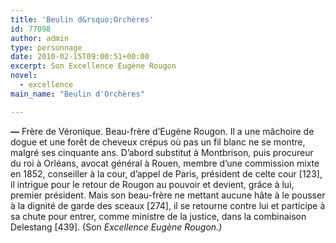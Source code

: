 ```yaml
---
title: 'Beulin d&rsquo;Orchères'
id: 77098
author: admin
type: personnage
date: 2010-02-15T09:00:51+00:00
excerpt: Son Excellence Eugène Rougon
novel:
  - excellence
main_name: "Beulin d'Orchères"

---
```

**—** Frère de Véronique. Beau-frère d&rsquo;Eugène Rougon. Il a une mâchoire de dogue et une forêt de cheveux crépus où pas un fil blanc ne se montre, malgré ses cinquante ans. D&rsquo;abord substitut à Montbrison, puis procureur du roi à Orléans, avocat général à Rouen, membre d&rsquo;une commission mixte en 1852, conseiller à la cour, d&rsquo;appel de Paris, président de celte cour [123], il intrigue pour le retour de Rougon au pouvoir et devient, grâce à lui, premier président. Mais son beau-frère ne mettant aucune hâte à le pousser à la dignité de garde des sceaux [274], il se retourne contre lui et participe à sa chute pour entrer, comme ministre de la justice, dans la combinaison Delestang [439]. (Son _Excellence Eugène Rougon.)_